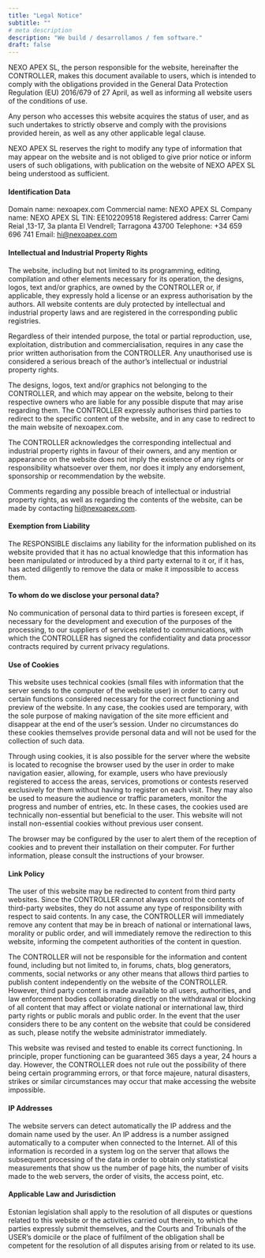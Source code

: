 ```yaml
---
title: "Legal Notice"
subtitle: ""
# meta description
description: "We build / desarrollamos / fem software."
draft: false
---
```




NEXO APEX SL, the person responsible for the website, hereinafter the CONTROLLER, makes this document available to users, which is intended to comply with the obligations provided in the General Data Protection Regulation (EU) 2016/679 of 27 April, as well as informing all website users of the conditions of use.

Any person who accesses this website acquires the status of user, and as such undertakes to strictly observe and comply with the provisions provided herein, as well as any other applicable legal clause.

NEXO APEX SL reserves the right to modify any type of information that may appear on the website and is not obliged to give prior notice or inform users of such obligations, with publication on the website of NEXO APEX SL being understood as sufficient.

#### Identification Data

Domain name: nexoapex.com Commercial name: NEXO APEX SL Company name: NEXO APEX SL TIN: EE102209518 Registered address: Carrer Cami Reial ,13-17, 3a planta El Vendrell; Tarragona 43700 Telephone: +34 659 696 741 Email: hi@nexoapex.com

#### Intellectual and Industrial Property Rights

The website, including but not limited to its programming, editing, compilation and other elements necessary for its operation, the designs, logos, text and/or graphics, are owned by the CONTROLLER or, if applicable, they expressly hold a license or an express authorisation by the authors. All website contents are duly protected by intellectual and industrial property laws and are registered in the corresponding public registries.

Regardless of their intended purpose, the total or partial reproduction, use, exploitation, distribution and commercialisation, requires in any case the prior written authorisation from the CONTROLLER. Any unauthorised use is considered a serious breach of the author’s intellectual or industrial property rights.

The designs, logos, text and/or graphics not belonging to the CONTROLLER, and which may appear on the website, belong to their respective owners who are liable for any possible dispute that may arise regarding them. The CONTROLLER expressly authorises third parties to redirect to the specific content of the website, and in any case to redirect to the main website of nexoapex.com.

The CONTROLLER acknowledges the corresponding intellectual and industrial property rights in favour of their owners, and any mention or appearance on the website does not imply the existence of any rights or responsibility whatsoever over them, nor does it imply any endorsement, sponsorship or recommendation by the website.

Comments regarding any possible breach of intellectual or industrial property rights, as well as regarding the contents of the website, can be made by contacting hi@nexoapex.com.

#### Exemption from Liability

The RESPONSIBLE disclaims any liability for the information published on its website provided that it has no actual knowledge that this information has been manipulated or introduced by a third party external to it or, if it has, has acted diligently to remove the data or make it impossible to access them.

#### To whom do we disclose your personal data?

No communication of personal data to third parties is foreseen except, if necessary for the development and execution of the purposes of the processing, to our suppliers of services related to communications, with which the CONTROLLER has signed the confidentiality and data processor contracts required by current privacy regulations.

#### Use of Cookies

This website uses technical cookies (small files with information that the server sends to the computer of the website user) in order to carry out certain functions considered necessary for the correct functioning and preview of the website. In any case, the cookies used are temporary, with the sole purpose of making navigation of the site more efficient and disappear at the end of the user’s session. Under no circumstances do these cookies themselves provide personal data and will not be used for the collection of such data.

Through using cookies, it is also possible for the server where the website is located to recognise the browser used by the user in order to make navigation easier, allowing, for example, users who have previously registered to access the areas, services, promotions or contests reserved exclusively for them without having to register on each visit. They may also be used to measure the audience or traffic parameters, monitor the progress and number of entries, etc. In these cases, the cookies used are technically non-essential but beneficial to the user. This website will not install non-essential cookies without previous user consent.

The browser may be configured by the user to alert them of the reception of cookies and to prevent their installation on their computer. For further information, please consult the instructions of your browser.

#### Link Policy

The user of this website may be redirected to content from third party websites. Since the CONTROLLER cannot always control the contents of third-party websites, they do not assume any type of responsibility with respect to said contents. In any case, the CONTROLLER will immediately remove any content that may be in breach of national or international laws, morality or public order, and will immediately remove the redirection to this website, informing the competent authorities of the content in question.

The CONTROLLER will not be responsible for the information and content found, including but not limited to, in forums, chats, blog generators, comments, social networks or any other means that allows third parties to publish content independently on the website of the CONTROLLER. However, third party content is made available to all users, authorities, and law enforcement bodies collaborating directly on the withdrawal or blocking of all content that may affect or violate national or international law, third party rights or public morals and public order. In the event that the user considers there to be any content on the website that could be considered as such, please notify the website administrator immediately.

This website was revised and tested to enable its correct functioning. In principle, proper functioning can be guaranteed 365 days a year, 24 hours a day. However, the CONTROLLER does not rule out the possibility of there being certain programming errors, or that force majeure, natural disasters, strikes or similar circumstances may occur that make accessing the website impossible.

#### IP Addresses

The website servers can detect automatically the IP address and the domain name used by the user. An IP address is a number assigned automatically to a computer when connected to the Internet. All of this information is recorded in a system log on the server that allows the subsequent processing of the data in order to obtain only statistical measurements that show us the number of page hits, the number of visits made to the web servers, the order of visits, the access point, etc.

#### Applicable Law and Jurisdiction

Estonian legislation shall apply to the resolution of all disputes or questions related to this website or the activities carried out therein, to which the parties expressly submit themselves, and the Courts and Tribunals of the USER’s domicile or the place of fulfilment of the obligation shall be competent for the resolution of all disputes arising from or related to its use.